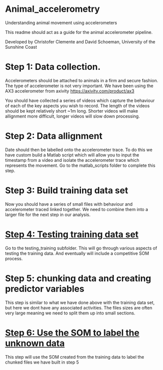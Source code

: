 # Animal_accelerometry
Understanding animal movement using accelerometers

This readme should act as a guide for the animal accelerometer pipeline. 

Developed by Christofer Clemente and David Schoeman, University of the Sunshine Coast

# Step 1: Data collection.
Accelerometers should be attached to animals in a firm and secure fashion. The type of accelerometer is not very important. We have been using the AX3 accelerometer from axivity
https://axivity.com/product/ax3

You should have collected a series of videos which capture the behaviour of each of the key aspects you wish to record. The length of the videos should be kept relatively short ~1m long. Shorter videos will make allignment more difficult, longer videos will slow down processing. 

# Step 2: Data allignment
Date should then be labelled onto the accelerometer trace. To do this we have custom build a Matlab script which will allow you to input the timestamp from a video and isolate the accelerometer trace which represents the movement. Go to the matlab_scripts folder to complete this step. 

# Step 3: Build training data set
Now you should have a series of small files with behaviour and accelerometer traced linked together. We need to combine them into a larger file for the next step in our analysis.

# [Step 4: Testing training data set](https://github.com/cclemente/Animal_accelerometry/tree/main/testing_training)
Go to the testing_training subfolder. This will go through various aspects of testing the training data. And eventually will include a competitive SOM process. 

# Step 5: chunking data and creating predictor variables 
This step is similar to what we have done above with the training data set, but here we dont have any associated activities. The files sizes are often very large meaning we need to split them up into small sections.

# [Step 6: Use the SOM to label the unknown data](https://github.com/cclemente/Animal_accelerometry/tree/main/label_data)
This step will use the SOM created from the training data to label the chunked files we have built in step 5





